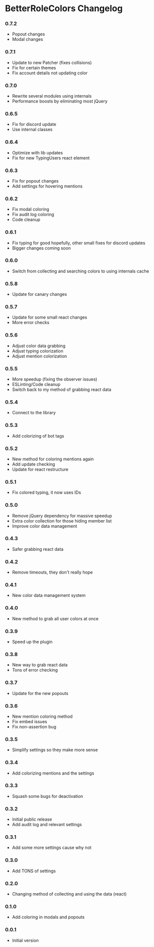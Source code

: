 # BetterRoleColors Changelog

### 0.7.2

 - Popout changes
 - Modal changes

### 0.7.1

 - Update to new Patcher (fixes collisions)
 - Fix for certain themes
 - Fix account details not updating color

### 0.7.0

 - Rewrite several modules using internals
 - Performance boosts by eliminating most jQuery

### 0.6.5

 - Fix for discord update
 - Use internal classes

### 0.6.4

 - Optimize with lib updates
 - Fix for new TypingUsers react element

### 0.6.3

 - Fix for popout changes
 - Add settings for hovering mentions

### 0.6.2

 - Fix modal coloring
 - Fix audit log coloring
 - Code cleanup

### 0.6.1

 - Fix typing for good hopefully, other small fixes for discord updates
 - Bigger changes coming soon

### 0.6.0

 - Switch from collecting and searching colors to using internals cache

### 0.5.8

 - Update for canary changes

### 0.5.7

 - Update for some small react changes
 - More error checks

### 0.5.6

 - Adjust color data grabbing
 - Adjust typing colorization
 - Adjust mention colorization

### 0.5.5

 - More speedup (fixing the observer issues)
 - ESLinting/Code cleanup
 - Switch back to my method of grabbing react data

### 0.5.4

 - Connect to the library

### 0.5.3

 - Add colorizing of bot tags

### 0.5.2

 - New method for coloring mentions again
 - Add update checking
 - Update for react restructure

### 0.5.1

 - Fix colored typing, it now uses IDs

### 0.5.0

 - Remove jQuery dependency for massive speedup
 - Extra color collection for those hiding member list
 - Improve color data management

### 0.4.3

 - Safer grabbing react data

### 0.4.2

 - Remove timeouts, they don't really hope

### 0.4.1

 - New color data management system

### 0.4.0

 - New method to grab all user colors at once

### 0.3.9

 - Speed up the plugin

### 0.3.8

 - New way to grab react data
 - Tons of error checking

### 0.3.7

 - Update for the new popouts

### 0.3.6

 - New mention coloring method
 - Fix embed issues
 - Fix non-assertion bug

### 0.3.5

 - Simplify settings so they make more sense

### 0.3.4

 - Add colorizing mentions and the settings

### 0.3.3

 - Squash some bugs for deactivation

### 0.3.2

 - Initial public release
 - Add audit log and relevant settings
 
### 0.3.1

 - Add some more settings cause why not
 
### 0.3.0

 - Add TONS of settings
 
### 0.2.0

 - Changing method of collecting and using the data (react)

### 0.1.0

 - Add coloring in modals and popouts
 
### 0.0.1

 - Initial version